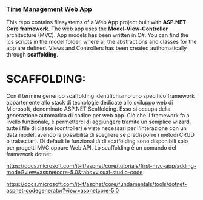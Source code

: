 ### Time Management Web App

This repo contains filesystems of a Web App project built with **ASP.NET Core framework**.
The web app uses the **Model-View-Controller** architecture (MVC).
App models has been written in C#. You can find the .cs scripts in the model folder, where all the abstractions and classes for the app are defined.
Views and Controllers has been created authomatically through **scaffolding**.

# SCAFFOLDING:
Con il termine generico scaffolding identifichiamo uno specifico framework appartenente allo stack di tecnologie dedicate allo sviluppo web di Microsoft, denominato ASP.NET Scaffolding. Esso si occupa della generazione automatica di codice per web app. 
Ciò che il framework fa a livello funzionale, è permetterci di aggiungere tramite un semplice wizard, tutte i file di classe (controller) e viste necessari per l'interazione con un data model, avendo la possibilità di scegliere se predisporre i metodi CRUD o tralasciarli. 
Di default le funzionalità di scaffolding sono disponibili solo per progetti MVC oppure Web API.
Lo scaffolding è un comando del framework dotnet.

https://docs.microsoft.com/it-it/aspnet/core/tutorials/first-mvc-app/adding-model?view=aspnetcore-5.0&tabs=visual-studio-code

https://docs.microsoft.com/it-it/aspnet/core/fundamentals/tools/dotnet-aspnet-codegenerator?view=aspnetcore-5.0


